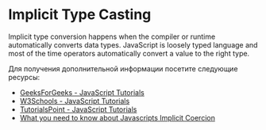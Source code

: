 # Implicit Type Casting

Implicit type conversion happens when the compiler or runtime automatically converts data types. JavaScript is loosely typed language and most of the time operators automatically convert a value to the right type.

Для получения дополнительной информации посетите следующие ресурсы:

- [GeeksForGeeks - JavaScript Tutorials](https://www.geeksforgeeks.org/javascript-type-conversion/)
- [W3Schools - JavaScript Tutorials](https://www.w3schools.com/js/js_type_conversion.asp)
- [TutorialsPoint - JavaScript Tutorials](https://www.tutorialspoint.com/explain-typecasting-in-javascript)
- [What you need to know about Javascripts Implicit Coercion](https://dev.to/promisetochi/what-you-need-to-know-about-javascripts-implicit-coercion-e23)
